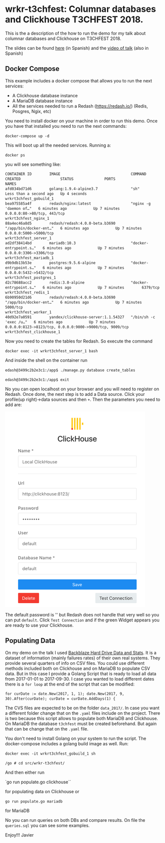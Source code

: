 # wrkr-t3chfest: Columnar databases and Clickhouse T3CHFEST 2018.

This is the a description of the how to run the demo for my talk about columnar databases and Clickhouse on T3CHFEST 2018. 

The slides can be found [here](https://es.slideshare.net/FcoJavierSanzOlivera/click-houset3chfest) (in Spanish)
and the [video of talk](https://www.youtube.com/watch?v=_oZKi5v951Q) (also in Spanish)

## Docker Compose

This example includes a docker compose that allows you to run the next services:

- A Clickhouse database instance
- A MariaDB database instance
- All the services needed to run a Redash (https://redash.io/) (Redis, Posgres, Ngix, etc)

You need to install docker on your machine in order to run this demo. Once you have that installed you need to run the next commands:

 `docker-compose up -d`

This will boot up all the needed services. Running a:

 `docker ps` 

you will see something like:

```
CONTAINER ID        IMAGE                                COMMAND                  CREATED                  STATUS              PORTS                                                      NAMES
afd034bd71d6        golang:1.9.4-alpine3.7               "sh"                     Less than a second ago   Up 4 seconds                                                                   wrkrt3chfest_gobuild_1
bea975585a4f        redash/nginx:latest                  "nginx -g 'daemon of…"   6 minutes ago            Up 7 minutes        0.0.0.0:80->80/tcp, 443/tcp                                wrkrt3chfest_nginx_1
88a4ec46a8d5        redash/redash:4.0.0-beta.b3690       "/app/bin/docker-ent…"   6 minutes ago            Up 7 minutes        0.0.0.0:5000->5000/tcp                                     wrkrt3chfest_server_1
ad2df38414bd        mariadb:10.3                         "docker-entrypoint.s…"   6 minutes ago            Up 7 minutes        0.0.0.0:3306->3306/tcp                                     wrkrt3chfest_mariadb_1
d9b9db13b53e        postgres:9.5.6-alpine                "docker-entrypoint.s…"   6 minutes ago            Up 7 minutes        0.0.0.0:5432->5432/tcp                                     wrkrt3chfest_postgres_1
d2c78688acc2        redis:3.0-alpine                     "docker-entrypoint.s…"   6 minutes ago            Up 7 minutes        6379/tcp                                                   wrkrt3chfest_redis_1
6b90950d21d6        redash/redash:4.0.0-beta.b3690       "/app/bin/docker-ent…"   6 minutes ago            Up 7 minutes        5000/tcp                                                   wrkrt3chfest_worker_1
40d92e7a0591        yandex/clickhouse-server:1.1.54327   "/bin/sh -c 'exec /u…"   6 minutes ago            Up 7 minutes        0.0.0.0:8123->8123/tcp, 0.0.0.0:9000->9000/tcp, 9009/tcp   wrkrt3chfest_clickhouse_1
```

Now you need to create the tables for Redash. So execute the command

`docker exec -it wrkrt3chfest_server_1 bash`

And inside the shell on the container run

`edash@3499c2b2e3c1:/app$ ./manage.py database create_tables`

`edash@3499c2b2e3c1:/app$ exit`

No you can open localhost on your browser and you will need to register on Redash. Once done, the next step is to add a Data source. Click your profile(up right)->data sources
and then `+`. Then the parameters you need to add are:

![Clickhouse Redash Connection](https://github.com/javier-sanz/wrkr-t3chfest/raw/master/redashClickhouse.png)

The default password is '' but Redash does not handle that very well so you can put `default`. Click `Test Connection` and if the green Widget appears you are ready to use your
Clickhouse. 

## Populating Data

On my demo on the talk I used [Backblaze Hard Drive Data and Stats](https://www.backblaze.com/b2/hard-drive-test-data.html). 
It is a dataset of information (mainly failures rates) of their
own real systems. They provide several quarters of info on CSV files. 
You could use different methods included both on Clickhouse and on MariaDB to populate CSV data. 
But in this case I provide a Golang Script that is ready to load all data from 2017-01-01 to 2017-09-30. I case you wanted to load
different dates there is a `for loop` at the end of the script that can be modified:

```
for curDate := date.New(2017, 1, 1); date.New(2017, 9, 30).After(curDate); curDate = curDate.AddDays(1) {
```

The CVS files are expected to be on the folder `data_2017/`. In case you want a different folder change that on the `.yaml` files include on the
project. There is two because this script allows to populate both MariaDB and Clickhouse. On MariaDB the database `t3chfest` must be created 
beforehand. But again that can be change that on the `.yaml` file. 

You don't need to install Golang on your system to run the script. The docker-compose includes a golang build image as well. Run:

`docker exec -it wrkrt3chfest_gobuild_1 sh`

`/go # cd src/wrkr-t3chfest/`

And then either run 

`go run populate.go clickhouse``

for populating data on Clickhouse or 

`go run populate.go mariadb`

for MariaDB

No you can run queries on both DBs and compare results. On file the `queries.sql` you can see some examples.

Enjoy!!!
Javier



